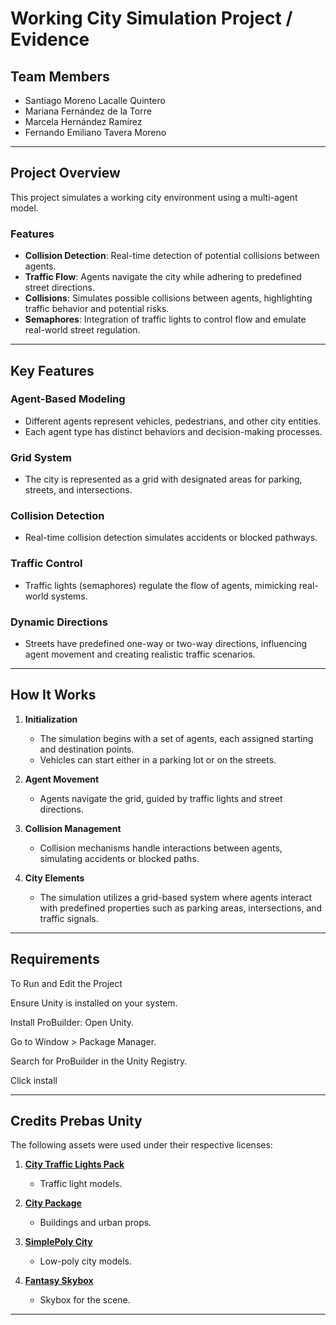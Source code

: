 # Working City Simulation Project / Evidence

## Team Members
- Santiago Moreno Lacalle Quintero  
- Mariana Fernández de la Torre
- Marcela Hernández Ramírez    
- Fernando Emiliano Tavera Moreno  


---

## Project Overview
This project simulates a working city environment using a multi-agent model. 

### Features  
- **Collision Detection**: Real-time detection of potential collisions between agents.  
- **Traffic Flow**: Agents navigate the city while adhering to predefined street directions.  
- **Collisions**: Simulates possible collisions between agents, highlighting traffic behavior and potential risks.  
- **Semaphores**: Integration of traffic lights to control flow and emulate real-world street regulation.  

---

## Key Features

### **Agent-Based Modeling**  
- Different agents represent vehicles, pedestrians, and other city entities.  
- Each agent type has distinct behaviors and decision-making processes.

### **Grid System**  
- The city is represented as a grid with designated areas for parking, streets, and intersections.  

### **Collision Detection**  
- Real-time collision detection simulates accidents or blocked pathways.  

### **Traffic Control**  
- Traffic lights (semaphores) regulate the flow of agents, mimicking real-world systems.  

### **Dynamic Directions**  
- Streets have predefined one-way or two-way directions, influencing agent movement and creating realistic traffic scenarios.  

---

## How It Works
1. **Initialization**  
   - The simulation begins with a set of agents, each assigned starting and destination points.  
   - Vehicles can start either in a parking lot or on the streets.  

2. **Agent Movement**  
   - Agents navigate the grid, guided by traffic lights and street directions.  

3. **Collision Management**  
   - Collision mechanisms handle interactions between agents, simulating accidents or blocked paths.  

4. **City Elements**  
   - The simulation utilizes a grid-based system where agents interact with predefined properties such as parking areas, intersections, and traffic signals.  

---
## Requirements
To Run and Edit the Project

Ensure Unity is installed on your system.

Install ProBuilder:
Open Unity.

Go to Window > Package Manager.

Search for ProBuilder in the Unity Registry.

Click install

---

## Credits Prebas Unity

The following assets were used under their respective licenses:

1. **[City Traffic Lights Pack](https://assetstore.unity.com/packages/3d/environments/urban/city-traffic-lights-pack-free-low-poly-3d-art-154053)**  
   - Traffic light models.

2. **[City Package](https://assetstore.unity.com/packages/3d/environments/urban/city-package-107224)**  
   - Buildings and urban props.

3. **[SimplePoly City](https://assetstore.unity.com/packages/3d/environments/simplepoly-city-low-poly-assets-58899)**  
   - Low-poly city models.

4. **[Fantasy Skybox](https://assetstore.unity.com/packages/2d/textures-materials/sky/fantasy-skybox-free-18353)**  
   - Skybox for the scene.

---

